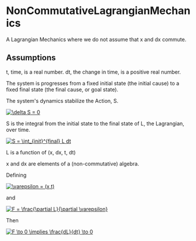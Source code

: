 # NonCommutativeLagrangianMechanics

A Lagrangian Mechanics where we do not assume that x and dx commute.

## Assumptions

t, time, is a real number.  dt, the change in time, is a positive real number.

The system is progresses from a fixed initial state (the initial cause) to a fixed final state (the final cause, or goal state).

The system's dynamics stabilize the Action, S.

<a href="https://www.codecogs.com/eqnedit.php?latex=\delta&space;S&space;=&space;0" target="_blank"><img src="https://latex.codecogs.com/gif.latex?\delta&space;S&space;=&space;0" title="\delta S = 0" /></a>

S is the integral from the initial state to the final state of L, the Lagrangian, over time.

<a href="https://www.codecogs.com/eqnedit.php?latex=S&space;=&space;\int_{init}^{final}&space;L&space;dt" target="_blank"><img src="https://latex.codecogs.com/gif.latex?S&space;=&space;\int_{init}^{final}&space;L&space;dt" title="S = \int_{init}^{final} L dt" /></a>

L is a function of (x, dx, t, dt)

x and dx are elements of a (non-commutative) algebra.

Defining

<a href="https://www.codecogs.com/eqnedit.php?latex=\varepsilon&space;=&space;(x,t)" target="_blank"><img src="https://latex.codecogs.com/gif.latex?\varepsilon&space;=&space;(x,t)" title="\varepsilon = (x,t)" /></a>

and

<a href="https://www.codecogs.com/eqnedit.php?latex=F&space;=&space;\frac{\partial&space;L}{\partial&space;\varepsilon}" target="_blank"><img src="https://latex.codecogs.com/gif.latex?F&space;=&space;\frac{\partial&space;L}{\partial&space;\varepsilon}" title="F = \frac{\partial L}{\partial \varepsilon}" /></a>

Then

<a href="https://www.codecogs.com/eqnedit.php?latex=F&space;\to&space;0&space;\implies&space;\frac{dL}{dt}&space;\to&space;0" target="_blank"><img src="https://latex.codecogs.com/gif.latex?F&space;\to&space;0&space;\implies&space;\frac{dL}{dt}&space;\to&space;0" title="F \to 0 \implies \frac{dL}{dt} \to 0" /></a>
